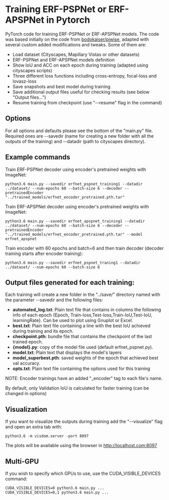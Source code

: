 # Training ERF-PSPNet or ERF-APSPNet in Pytorch

PyTorch code for training ERF-PSPNet or ERF-APSPNet models. The code was based initially on the code from [bodokaiser/piwise](https://github.com/bodokaiser/piwise), adapted with several custom added modifications and tweaks. Some of them are:
- Load dataset (Cityscapes, Mapillary Vistas or other datasets)
- ERF-PSPNet and ERF-APSPNet models definition
- Show IoU and ACC on each epoch during training (adapted using cityscapes scripts)
- Three different loss functions including cross-entropy, focal-loss and lovasz-loss
- Save snapshots and best model during training
- Save additional output files useful for checking results (see below "Output files...")
- Resume training from checkpoint (use "--resume" flag in the command)

## Options
For all options and defaults please see the bottom of the "main.py" file. Required ones are --savedir (name for creating a new folder with all the outputs of the training) and --datadir (path to cityscapes directory).

## Example commands

Train ERF-PSPNet decoder using encoder's pretrained weights with ImageNet:
```
python3.6 main.py --savedir erfnet_pspnet_training1 --datadir ../dataset/ --num-epochs 60 --batch-size 6 --decoder --pretrainedEncoder "../trained_models/erfnet_encoder_pretrained.pth.tar"
```

Train ERF-APSPNet decoder using encoder's pretrained weights with ImageNet:
```
python3.6 main.py --savedir erfnet_apspnet_training1 --datadir ../dataset/ --num-epochs 60 --batch-size 6 --decoder --pretrainedEncoder "../trained_models/erfnet_encoder_pretrained.pth.tar" --model erfnet_apspnet
```

Train encoder with 60 epochs and batch=6 and then train decoder (decoder training starts after encoder training):
```
python3.6 main.py --savedir erfnet_pspnet_traning1 --datadir ../dataset/ --num-epochs 60 --batch-size 6 
```

## Output files generated for each training:
Each training will create a new folder in the "../save/" directory named with the parameter --savedir and the following files:
* **automated_log.txt**: Plain text file that contains in columns the following info of each epoch {Epoch, Train-loss,Test-loss,Train-IoU,Test-IoU, learningRate}. Can be used to plot using Gnuplot or Excel.
* **best.txt**: Plain text file containing a line with the best IoU achieved during training and its epoch.
* **checkpoint.pth**: bundle file that contains the checkpoint of the last trained epoch.
* **{model}.py**: copy of the model file used (default erfnet_pspnet.py). 
* **model.txt**: Plain text that displays the model's layers
* **model_superbest.pth**: saved weights of the epoch that achieved best val accuracy.
* **opts.txt**: Plain text file containing the options used for this training

NOTE: Encoder trainings have an added "_encoder" tag to each file's name.


By default, only Validation IoU is calculated for faster training (can be changed in options)

## Visualization
If you want to visualize the outputs during training add the "--visualize" flag and open an extra tab with:
```
python3.6 -m visdom.server -port 8097
```
The plots will be available using the browser in http://localhost.com:8097

## Multi-GPU
If you wish to specify which GPUs to use, use the CUDA_VISIBLE_DEVICES command:
```
CUDA_VISIBLE_DEVICES=0 python3.6 main.py ...
CUDA_VISIBLE_DEVICES=0,1 python3.6 main.py ...
```


